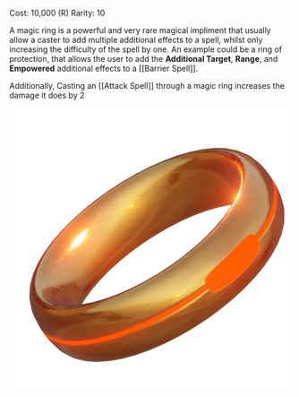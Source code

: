 Cost: 10,000 (R)
Rarity: 10

A magic ring is a powerful and very rare magical impliment that usually allow a caster to add multiple additional effects to a spell, whilst only increasing the difficulty of the spell by one. An example could be a ring of protection, that allows the user to add the **Additional Target**, **Range**, and **Empowered** additional effects to a [[Barrier Spell]]. 

Additionally, Casting an [[Attack Spell]] through a magic ring increases the damage it does by 2

![A ring of Fireballs](https://github.com/CometVoid/Cataclysm/blob/main/Items/Magical%20Impliments/Ring.png)